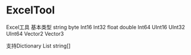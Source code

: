 # ExcelTool
Excel工具
基本类型 string byte Int16 Int32 float double Int64 UInt16 UInt32 UInt64 Vector2 Vector3

支持Dictionary<T> List<T>  string[]
